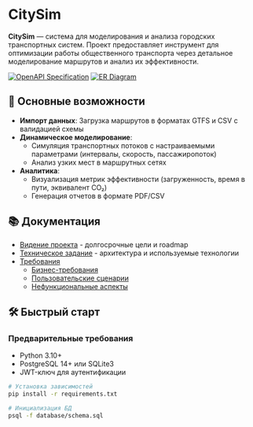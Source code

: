 # CitySim 

**CitySim** — система для моделирования и анализа городских транспортных систем. Проект предоставляет инструмент для оптимизации работы общественного транспорта через детальное моделирование маршрутов и анализ их эффективности.

[![OpenAPI Specification](https://img.shields.io/badge/OpenAPI-3.0-success?style=flat&logo=openapi)](./openapi/openapi.yaml)
[![ER Diagram](./diagrams/er.png)](./diagrams/er.png)

## 🚀 Основные возможности
- **Импорт данных**: Загрузка маршрутов в форматах GTFS и CSV с валидацией схемы
- **Динамическое моделирование**: 
  - Симуляция транспортных потоков с настраиваемыми параметрами (интервалы, скорость, пассажиропоток)
  - Анализ узких мест в маршрутных сетях
- **Аналитика**:
  - Визуализация метрик эффективности (загруженность, время в пути, эквивалент CO₂)
  - Генерация отчетов в формате PDF/CSV

## 📚 Документация
- [Видение проекта](./docs/vision.md) - долгосрочные цели и roadmap
- [Техническое задание](./docs/tech-spec.md) - архитектура и используемые технологии
- [Требования](./docs/requirements/)
  - [Бизнес-требования](./docs/requirements/business.md)
  - [Пользовательские сценарии](./docs/requirements/user.md)
  - [Нефункциональные аспекты](./docs/requirements/non-functional.md)

## 🛠️ Быстрый старт

### Предварительные требования
- Python 3.10+
- PostgreSQL 14+ или SQLite3
- JWT-ключ для аутентификации

```bash
# Установка зависимостей
pip install -r requirements.txt

# Инициализация БД
psql -f database/schema.sql
